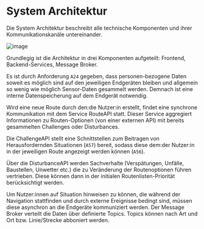 # System Architektur

Die System Architektur beschreibt alle technische Komponenten und ihrer Kommunikationskanäle untereinander.

![image](https://user-images.githubusercontent.com/19761338/226730030-7fa1d027-c030-4bc2-bcfe-4e45a2f81a21.png)

Grundlegig ist die Architektur in drei Komponenten aufgeteilt: Frontend, Backend-Services, Message Broker.

Es ist durch Anforderung `A24` gegeben, dass personen-bezogene Daten soweit es möglich sind auf den jeweiligen Endgeräten bleiben und allgemein so wenig wie möglich Sensor-Daten gesammelt werden. Demnach ist eine interne Datenspeicherung auf dem Endgerät notwendig.

Wird eine neue Route durch den:die Nutzer:in erstellt, findet eine synchrone Kommunikation mit dem Service RouteAPI statt. Dieser Service aggregiert Informationen zu Routen-Optionen (von einer externen API) mit bereits gesammelten Challenges oder Disturbances.

Die ChallengeAPI stellt eine Schnittstellen zum Beitragen von Herausfordernden Situationen (`A57`) bereit, sodass diese dem:der Nutzer:in in der jeweiligen Route angezeigt werden können (`A56`). 

Über die DisturbanceAPI werden Sachverhalte (Verspätungen, Unfälle, Baustellen, Unwetter etc.) die zu Veränderung der Routenoptionen führen vertrieben. Diese können dann in der initialen Routenlisten-Priorität berücksichtigt werden.

Um Nutzer:innen auf Situation hinweisen zu können, die während der Navigation stattfinden und durch externe Ereignisse bedingt sind, müssen diese asynchron an die Endgeräte kommuniziert werden. Der Message Broker verteilt die Daten über definierte Topics. Topics können nach Art und Ort bzw. Linie/Strecke abboniert werden.

